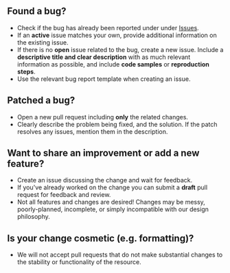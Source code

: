 ## Found a bug?
- Check if the bug has already been reported under under [Issues](https://github.com/CommunityOx/ox_inventory/issues).
- If an **active** issue matches your own, provide additional information on the existing issue.
- If there is no **open** issue related to the bug, create a new issue. Include a **descriptive title and clear description** with as much relevant information as possible, and include **code samples** or **reproduction steps**.
- Use the relevant bug report template when creating an issue.

## Patched a bug?
- Open a new pull request including **only** the related changes.
- Clearly describe the problem being fixed, and the solution. If the patch resolves any issues, mention them in the description.

## Want to share an improvement or add a new feature?
- Create an issue discussing the change and wait for feedback.
- If you've already worked on the change you can submit a **draft** pull request for feedback and review.
- Not all features and changes are desired! Changes may be messy, poorly-planned, incomplete, or simply incompatible with our design philosophy.

## Is your change cosmetic (e.g. formatting)?
- We will not accept pull requests that do not make substantial changes to the stability or functionality of the resource.
